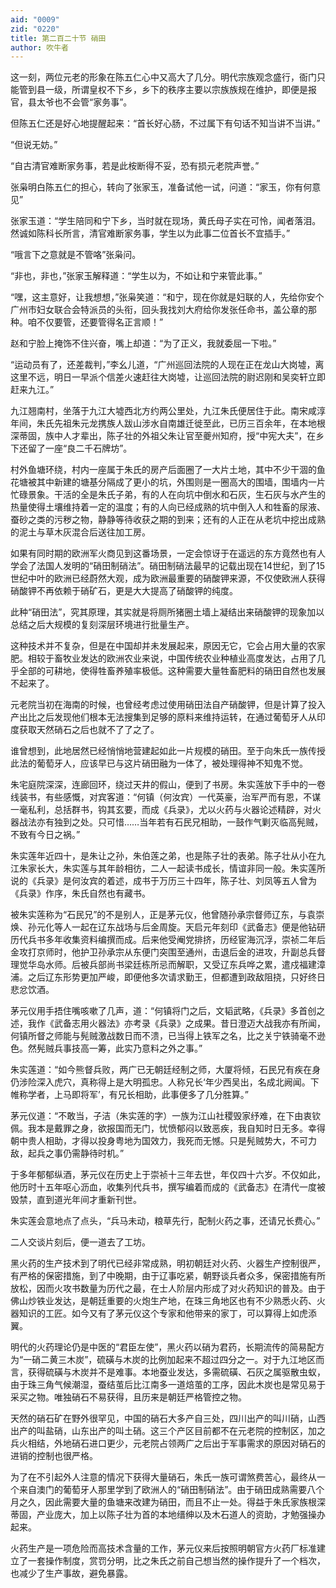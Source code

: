 ```yaml
---
aid: "0009"
zid: "0220"
title: 第二百二十节 硝田
author: 吹牛者
---
```


这一刻，两位元老的形象在陈五仁心中又高大了几分。明代宗族观念盛行，衙门只能管到县一级，所谓皇权不下乡，乡下的秩序主要以宗族族规在维护，即便是报官，县太爷也不会管“家务事”。

但陈五仁还是好心地提醒起来：“首长好心肠，不过属下有句话不知当讲不当讲。”

“但说无妨。”

“自古清官难断家务事，若是此桉断得不妥，恐有损元老院声誉。”

张枭明白陈五仁的担心，转向了张家玉，准备试他一试，问道：“家玉，你有何意见”

张家玉道：“学生陪同和宁下乡，当时就在现场，黄氏母子实在可怜，闻者落泪。然诚如陈科长所言，清官难断家务事，学生以为此事二位首长不宜插手。”

“哦言下之意就是不管咯”张枭问。

“非也，非也，”张家玉解释道：“学生以为，不如让和宁来管此事。”

“嘿，这主意好，让我想想，”张枭笑道：“和宁，现在你就是妇联的人，先给你安个广州市妇女联合会特派员的头衔，回头我找刘大府给你发张任命书，盖公章的那种。咱不仅要管，还要管得名正言顺！”

赵和宁脸上掩饰不住兴奋，嘴上却道：“为了正义，我就委屈一下啦。”

“运动员有了，还差裁判，”李幺儿道，“广州巡回法院的人现在正在龙山大岗墟，离这里不远，明日一早派个信差火速赶往大岗墟，让巡回法院的尉迟刚和吴奕轩立即赶来九江。”

九江翘南村，坐落于九江大墟西北方约两公里处，九江朱氏便居住于此。南宋咸淳年间，朱氏先祖朱元龙携族人跋山涉水自南雄迁徙至此，已历三百余年，在本地根深蒂固，族中人才辈出，陈子壮的外祖父朱让官至夔州知府，授“中宪大夫”，在乡下还留了一座“良二千石牌坊”。

村外鱼塘环绕，村内一座属于朱氏的房产后面圈了一大片土地，其中不少干涸的鱼花塘被其中新建的塘基分隔成了更小的坑，外围则是一圈高大的围墙，围墙内一片忙碌景象。干活的全是朱氏子弟，有的人在向坑中倒水和石灰，生石灰与水产生的热量使得土壤维持着一定的温度；有的人向已经成熟的坑中倒入人和牲畜的尿液、蚕砂之类的污秽之物，静静等待收获之期的到来；还有的人正在从老坑中挖出成熟的泥土与草木灰混合后送往加工房。

如果有同时期的欧洲军火商见到这番场景，一定会惊讶于在遥远的东方竟然也有人学会了法国人发明的“硝田制硝法”。硝田制硝法最早的记载出现在14世纪，到了15世纪中叶的欧洲已经蔚然大观，成为欧洲最重要的硝酸钾来源，不仅使欧洲人获得硝酸钾不再依赖于硝矿石，更是大大提高了硝酸钾的纯度。

此种“硝田法”，究其原理，其实就是将厕所猪圈土墙上凝结出来硝酸钾的现象加以总结之后大规模的复刻深层环境进行批量生产。

这种技术并不复杂，但是在中国却并未发展起来，原因无它，它会占用大量的农家肥。相较于畜牧业发达的欧洲农业来说，中国传统农业种植业高度发达，占用了几乎全部的可耕地，使得牲畜养殖率极低。这种需要大量牲畜肥料的硝田自然也发展不起来了。

元老院当初在海南的时候，也曾经考虑过使用硝田法自产硝酸钾，但是计算了投入产出比之后发现他们根本无法搜集到足够的原料来维持运转，在通过葡萄牙人从印度获取天然硝石之后也就不了了之了。

谁曾想到，此地居然已经悄悄地营建起如此一片规模的硝田。至于向朱氏一族传授此法的葡萄牙人，应该早已与这片硝田融为一体了，被处理得神不知鬼不觉。

朱宅庭院深深，连廊回环，绕过天井的假山，便到了书房。朱实莲放下手中的一卷线装书，有些感慨，对宾客道：“何镇（何汝宾）一代英豪，治军严而有恩，不谋一毫私利，总括群书，钩其玄要，而成《兵录》，尤以火药与火器论述精辟，对火器战法亦有独到之处。只可惜……当年若有石民兄相助，一鼓作气剿灭临高髡贼，不致有今日之祸。”

朱实莲年近四十，是朱让之孙，朱伯莲之弟，也是陈子壮的表弟。陈子壮从小在九江朱家长大，朱实莲与其年龄相彷，二人一起读书成长，情谊非同一般。朱实莲所说的《兵录》是何汝宾的着述，成书于万历三十四年，陈子壮、刘凤等五人曾为《兵录》作序，朱氏自然也有藏书。



被朱实莲称为“石民兄”的不是别人，正是茅元仪，他曾随孙承宗督师辽东，与袁崇焕、孙元化等人一起在辽东战场与后金周旋。天启元年刻印《武备志》便是他钻研历代兵书多年收集资料编撰而成。后来他受阉党排挤，历经宦海沉浮，崇祯二年后金攻打京师时，他护卫孙承宗从东便门突围至通州，击退后金的进攻，升副总兵督理觉华岛水师。后被兵部尚书梁廷栋所忌而解职，又受辽东兵哗之累，遣戍福建漳浦。之后辽东形势更加严峻，即便他多次请求勤王，但都遭到政敌阻挠，只好终日悲忿饮酒。

茅元仪用手捂住嘴咳嗽了几声，道：“何镇将门之后，文韬武略，《兵录》多首创之述，我作《武备志用火器法》亦考录《兵录》之成果。昔日澄迈大战我亦有所闻，何镇所督之师能与髡贼激战数日而不溃，已当得上铁军之名，比之关宁铁骑毫不逊色。然髡贼兵事技高一筹，此实乃意料之外之事。”

朱实莲道：“如今熊督兵败，两广已无朝廷经制之师，大厦将倾，石民兄有疾在身仍涉险深入虎穴，真称得上是大明孤忠。人称兄长‘年少西吴出，名成北阙闻。下帷称学者，上马即将军’，有兄长相助，此事便多了几分胜算。”

茅元仪道：“不敢当，子洁（朱实莲的字）一族为江山社稷毁家纾难，在下由衷钦佩。我本是戴罪之身，欲报国而无门，忧愤郁闷以致恶疾，我自知时日无多。幸得朝中贵人相助，才得以投身粤地为国效力，我死而无憾。只是髡贼势大，不可力敌，起兵之事仍需静待时机。”

于多年郁郁纵酒，茅元仪在历史上于崇祯十三年去世，年仅四十六岁。不仅如此，他历时十五年呕心沥血，收集列代兵书，撰写编着而成的《武备志》在清代一度被毁禁，直到道光年间才重新刊世。

朱实莲会意地点了点头，“兵马未动，粮草先行，配制火药之事，还请兄长费心。”

二人交谈片刻后，便一道去了工坊。

黑火药的生产技术到了明代已经非常成熟，明初朝廷对火药、火器生产控制很严，有严格的保密措施，到了中晚期，由于辽事吃紧，朝野谈兵者众多，保密措施有所放松，因而火攻书数量为历代之最，在士人阶层内形成了对火药知识的普及。由于佛山炒铁业发达，是朝廷重要的火炮生产地，在珠三角地区也有不少熟悉火药、火器知识的工匠。如今又有了茅元仪这个专家和他带来的家丁，可以算得上如虎添翼。

明代的火药理论仍是中医的“君臣左使”，黑火药以硝为君药，长期流传的简易配方为“一硝二黄三木炭”，硫磺与木炭的比例加起来不超过四分之一。对于九江地区而言，获得硫磺与木炭并不是难事。本地蚕业发达，多需硫磺、石灰之属驱散虫蚁，由于珠三角气候潮湿，蚕结茧后比江南多一道焙茧的工序，因此木炭也是常见易于采买之物。唯独硝石不易获得，且历来是朝廷严格管控之物。

天然的硝石矿在野外很罕见，中国的硝石大多产自三处，四川出产的叫川硝，山西出产的叫盐硝，山东出产的叫土硝。这三个产区目前都不在元老院的控制区，加之兵火相结，外地硝石进口更少，元老院占领两广之后出于军事需求的原因对硝石的进销的控制也很严格。

为了在不引起外人注意的情况下获得大量硝石，朱氏一族可谓煞费苦心，最终从一个来自澳门的葡萄牙人那里学到了欧洲人的“硝田制硝法”。由于硝田成熟需要八个月之久，因此需要大量的鱼塘来改建为硝田，而且不止一处。得益于朱氏家族根深蒂固，产业庞大，加上以陈子壮为首的本地缙绅以及木石道人的资助，才勉强操办起来。

火药生产是一项危险而高技术含量的工作，茅元仪来后按照明朝官方火药厂标准建立了一套操作制度，赏罚分明，比之朱氏之前自己想当然的操作提升了一个档次，也减少了生产事故，避免暴露。

